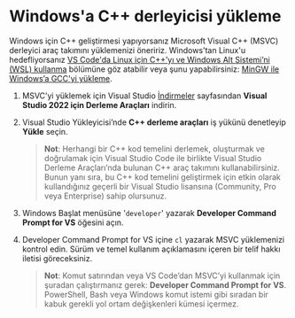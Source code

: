 <h1 data-loc-id="walkthrough.windows.install.compiler">Windows'a C++ derleyicisi yükleme</h1>
<p data-loc-id="walkthrough.windows.text1">Windows için C++ geliştirmesi yapıyorsanız Microsoft Visual C++ (MSVC) derleyici araç takımını yüklemenizi öneririz. Windows'tan Linux'u hedefliyorsanız <a href="https://code.visualstudio.com/docs/cpp/config-wsl" data-loc-id="walkthrough.windows.link.title1">VS Code'da Linux için C++’yı ve Windows Alt Sistemi’ni (WSL) kullanma</a> bölümüne göz atabilir veya şunu yapabilirsiniz: <a href="https://code.visualstudio.com/docs/cpp/config-mingw" data-loc-id="walkthrough.windows.link.title2">MinGW ile Windows’a GCC'yi yükleme</a>.</p>
<ol>
<li><p data-loc-id="walkthrough.windows.text2">MSVC’yi yüklemek için Visual Studio <a href="https://visualstudio.microsoft.com/downloads/#build-tools-for-visual-studio-2022" data-loc-id="walkthrough.windows.link.downloads">İndirmeler</a> sayfasından <strong data-loc-id="walkthrough.windows.build.tools1">Visual Studio 2022 için Derleme Araçları</strong> indirin. </p>
</li>
<li><p data-loc-id="walkthrough.windows.text3">Visual Studio Yükleyicisi’nde <strong data-loc-id="walkthrough.windows.build.tools2">C++ derleme araçları</strong> iş yükünü denetleyip <strong data-loc-id="walkthrough.windows.link.install">Yükle</strong> seçin.</p>
<blockquote>
<p><strong data-loc-id="walkthrough.windows.note1">Not</strong>: <span data-loc-id="walkthrough.windows.note1.text">Herhangi bir C++ kod temelini derlemek, oluşturmak ve doğrulamak için Visual Studio Code ile birlikte Visual Studio Derleme Araçları’nda bulunan C++ araç takımını kullanabilirsiniz. Bunun yanı sıra, bu C++ kod temelini geliştirmek için etkin olarak kullandığınız geçerli bir Visual Studio lisansına (Community, Pro veya Enterprise) sahip olursunuz.</span></p>
</blockquote>
</li>
<li><p data-loc-id="walkthrough.windows.open.command.prompt">Windows Başlat menüsüne '<code>developer</code>' yazarak <strong>Developer Command Prompt for VS</strong> öğesini açın.</p>
</li>
<li><p data-loc-id="walkthrough.windows.check.install"><span>Developer Command Prompt for VS</span> içine <code>cl</code> yazarak MSVC yüklemenizi kontrol edin. Sürüm ve temel kullanım açıklamasını içeren bir telif hakkı iletisi göreceksiniz.</p>
<blockquote>
<p><strong data-loc-id="walkthrough.windows.note2">Not</strong>: <span data-loc-id="walkthrough.windows.note2.text">Komut satırından veya VS Code’dan MSVC’yi kullanmak için şuradan çalıştırmanız gerek: <strong>Developer Command Prompt for VS</strong>. <span>PowerShell</span>, <span>Bash</span> veya Windows komut istemi gibi sıradan bir kabuk gerekli yol ortam değişkenleri kümesi içermez.</span></p>
</blockquote>
</li>
</ol>